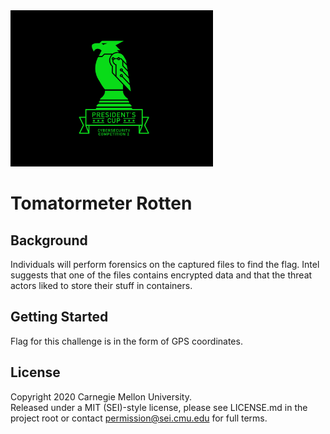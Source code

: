 <img src="../../pc1-logo.png" height="250px">

# Tomatormeter Rotten

## Background
Individuals will perform forensics on the captured files to find the flag. Intel suggests that one of the files contains encrypted data and that the threat actors liked to store their stuff in containers.

## Getting Started

Flag for this challenge is in the form of GPS coordinates.

## License
Copyright 2020 Carnegie Mellon University.  
Released under a MIT (SEI)-style license, please see LICENSE.md in the project root or contact permission@sei.cmu.edu for full terms.
